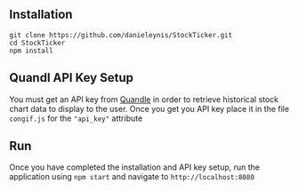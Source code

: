 ## Installation
```
git clone https://github.com/danieleynis/StockTicker.git
cd StockTicker
npm install
```

## Quandl API Key Setup
You must get an API key from [Quandle](https://www.quandl.com/) in order to retrieve historical stock chart data to display to the user. Once you get you API key place it in the file `congif.js` for the `"api_key"` attribute

## Run
Once you have completed the installation and API key setup, run the application using `npm start` and navigate to `http://localhost:8080`
